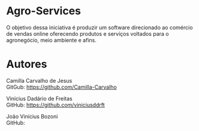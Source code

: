 # Agro-Services
O objetivo dessa iniciativa é produzir um software direcionado ao comércio de vendas online oferecendo produtos e serviços voltados para o agronegócio, meio ambiente e afins.

# Autores
Camilla Carvalho de Jesus <br>
GitGub: https://github.com/Camilla-Carvalho

Vinícius Dadário de Freitas <br>
GitHub: https://github.com/viniciusddrft

João Vinícius Bozoni<br>
GitHub: 
